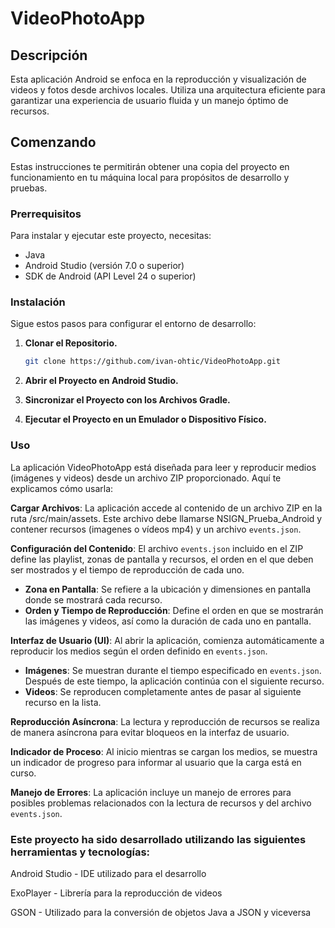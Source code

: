 # VideoPhotoApp

## Descripción
Esta aplicación Android se enfoca en la reproducción y visualización de videos y fotos desde archivos locales. Utiliza una arquitectura eficiente para garantizar una experiencia de usuario fluida y un manejo óptimo de recursos.

## Comenzando

Estas instrucciones te permitirán obtener una copia del proyecto en funcionamiento en tu máquina local para propósitos de desarrollo y pruebas.

### Prerrequisitos

Para instalar y ejecutar este proyecto, necesitas:

- Java
- Android Studio (versión 7.0 o superior)
- SDK de Android (API Level 24 o superior)

### Instalación

Sigue estos pasos para configurar el entorno de desarrollo:

1. **Clonar el Repositorio.**
   ```bash
   git clone https://github.com/ivan-ohtic/VideoPhotoApp.git

2. **Abrir el Proyecto en Android Studio.**

3. **Sincronizar el Proyecto con los Archivos Gradle.**

4. **Ejecutar el Proyecto en un Emulador o Dispositivo Físico.**

### Uso

La aplicación VideoPhotoApp está diseñada para leer y reproducir medios (imágenes y videos) desde un archivo ZIP proporcionado. Aquí te explicamos cómo usarla:

   **Cargar Archivos**: La aplicación accede al contenido de un archivo ZIP en la ruta /src/main/assets. Este archivo debe llamarse NSIGN_Prueba_Android y contener recursos (imagenes o vídeos mp4) y un archivo `events.json`.

   **Configuración del Contenido**: El archivo `events.json` incluido en el ZIP define las playlist, zonas de pantalla y recursos, el orden en el que deben ser mostrados y el tiempo de reproducción de cada uno.

   - **Zona en Pantalla**: Se refiere a la ubicación y dimensiones en pantalla donde se mostrará cada recurso.
   - **Orden y Tiempo de Reproducción**: Define el orden en que se mostrarán las imágenes y videos, así como la duración de cada uno en pantalla.

   **Interfaz de Usuario (UI)**: Al abrir la aplicación, comienza automáticamente a reproducir los medios según el orden definido en `events.json`. 

   - **Imágenes**: Se muestran durante el tiempo especificado en `events.json`. Después de este tiempo, la aplicación continúa con el siguiente recurso.
   - **Videos**: Se reproducen completamente antes de pasar al siguiente recurso en la lista.

   **Reproducción Asíncrona**: La lectura y reproducción de recursos se realiza de manera asíncrona para evitar bloqueos en la interfaz de usuario.

   **Indicador de Proceso**: Al inicio mientras se cargan los medios, se muestra un indicador de progreso para informar al usuario que la carga está en curso.

   **Manejo de Errores**: La aplicación incluye un manejo de errores para posibles problemas relacionados con la lectura de recursos y del archivo `events.json`.


### Este proyecto ha sido desarrollado utilizando las siguientes herramientas y tecnologías:
   
   Android Studio - IDE utilizado para el desarrollo
   
   ExoPlayer - Librería para la reproducción de videos
   
   GSON - Utilizado para la conversión de objetos Java a JSON y viceversa

